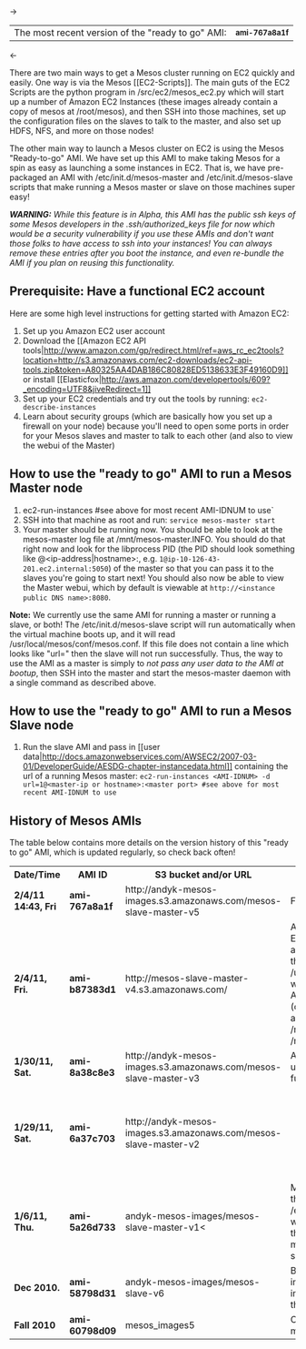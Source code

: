 -><font size="3em"><table><tr><td>The most recent version of the "ready to go" AMI:</td><td><font size="2em"><b>ami-767a8a1f</b></font></td></tr></table></font><-

There are two main ways to get a Mesos cluster running on EC2 quickly and easily. One way is via the Mesos [[EC2-Scripts]]. The main guts of the EC2 Scripts are the python program in <mesos-download-root-dir>/src/ec2/mesos_ec2.py which will start up a number of Amazon EC2 Instances (these images already contain a copy of mesos at /root/mesos), and then SSH into those machines, set up the configuration files on the slaves to talk to the master, and also set up HDFS, NFS, and more on those nodes!

The other main way to launch a Mesos cluster on EC2 is using the Mesos "Ready-to-go" AMI. We have set up this AMI to make taking Mesos for a spin as easy as launching a some instances in EC2. That is, we have pre-packaged an AMI with /etc/init.d/mesos-master and /etc/init.d/mesos-slave scripts that make running a Mesos master or slave on those machines super easy!

<i><b>WARNING:</b> While this feature is in Alpha, this AMI has the public ssh keys of some Mesos developers in the .ssh/authorized_keys file for now which would be a security vulnerability if you use these AMIs and don't want those folks to have access to ssh into your instances! You can always remove these entries after you boot the instance, and even re-bundle the AMI if you plan on reusing this functionality.</i>

## Prerequisite: Have a functional EC2 account

Here are some high level instructions for getting started with Amazon EC2:

1. Set up you Amazon EC2 user account
1. Download the [[Amazon EC2 API tools|http://www.amazon.com/gp/redirect.html/ref=aws_rc_ec2tools?location=http://s3.amazonaws.com/ec2-downloads/ec2-api-tools.zip&token=A80325AA4DAB186C80828ED5138633E3F49160D9]] or install [[Elasticfox|http://aws.amazon.com/developertools/609?_encoding=UTF8&jiveRedirect=1]]
1. Set up your EC2 credentials and try out the tools by running: `ec2-describe-instances`
1. Learn about security groups (which are basically how you set up a firewall on your node) because you'll need to open some ports in order for your Mesos slaves and master to talk to each other (and also to view the webui of the Master)

## How to use the "ready to go" AMI to run a Mesos Master node

1. ec2-run-instances <AMI-IDNUM> #see above for most recent AMI-IDNUM to use`
1. SSH into that machine as root and run: `service mesos-master start`
1. Your master should be running now. You should be able to look at the mesos-master log file at /mnt/mesos-master.INFO. You should do that right now and look for the libprocess PID (the PID should look something like <Integer>@<ip-address|hostname>:<port-num>, e.g. `1@ip-10-126-43-201.ec2.internal:5050`) of the master so that you can pass it to the slaves you're going to start next! You should also now be able to view the Master webui, which by default is viewable at `http://<instance public DNS name>:8080`.

<b>Note:</b> We currently use the same AMI for running a master or running a slave, or both! The /etc/init.d/mesos-slave script will run automatically when the virtual machine boots up, and it will read /usr/local/mesos/conf/mesos.conf. If this file does not contain a line which looks like "url=<lib process PID of mesos master>" then the slave will not run successfully. Thus, the way to use the AMI as a master is simply to <i>not pass any user data to the AMI at bootup</i>, then SSH into the master and start the mesos-master daemon with a single command as described above.

## How to use the "ready to go" AMI to run a Mesos Slave node

1. Run the slave AMI and pass in [[user data|http://docs.amazonwebservices.com/AWSEC2/2007-03-01/DeveloperGuide/AESDG-chapter-instancedata.html]] containing the url of a running Mesos master: `ec2-run-instances <AMI-IDNUM> -d url=1@<master-ip or hostname>:<master port> #see above for most recent AMI-IDNUM to use`

## History of Mesos AMIs
The table below contains more details on the version history of this "ready to go" AMI, which is updated regularly, so check back often!

<table>
  <tr>
    <th>Date/Time</th><th>AMI ID</th><th>S3 bucket and/or URL</th><th>Description and Notes</th><th>Bugs/Issues</th>
  </tr>
<td><b>2/4/11 14:43, Fri</b></td><td><b>ami-767a8a1f</b></td><td>http://andyk-mesos-images.s3.amazonaws.com/mesos-slave-master-v5</td><td>Fixed ~/.tags bug in last AMI</td><td></td>
  </tr>
  <tr>
    <td><b>2/4/11, Fri.</b></td><td><b>ami-b87383d1</b></td><td>http://mesos-slave-master-v4.s3.amazonaws.com/</td><td>Andy rolled a new AMI with mesos Event History functionality installed and enabled by default. Check out the new line in the config file at /usr/local/mesos/conf/mesos.conf which says "event_history_sqlite=1". Also check out the two new files (one txt and one sqlite3) storing task and framework history events: /mnt/event_history_db.sqlite3 and /mnt/event_history_log.txt</td><td>The ~/.tags director(/file?) was left on the image, needs to be removed by EC2Instance.bundleNewAMI() before ec2-bundle-volume is called.</td>
  </tr>
  <tr>
    <td><b>1/30/11, Sat.</b></td><td><b>ami-8a38c8e3</b></td><td>http://andyk-mesos-images.s3.amazonaws.com/mesos-slave-master-v3</td><td>Andy and Michael created a new AMI using the shiney new deploylib functionality!</td><td></td>
  </tr>
  <tr>
    <td><b>1/29/11, Sat.</b><td><b>ami-6a37c703</b></td></td><td>http://andyk-mesos-images.s3.amazonaws.com/mesos-slave-master-v2</td><td></td><td><b>DON'T USE THIS --> andyk forgot to run `make install` ---> This image has nginx added (which was set up by Justin Ma) and the most recent version of Mesos (using the radlab-demo branch)</td>
  </tr>
  <tr>
    <td><b>1/6/11, Thu.</b></td><td><b>ami-5a26d733</b></td><td>andyk-mesos-images/mesos-slave-master-v1<</td><td>Michael and Beth updated Mesos on that image. I added the /etc/init.d/mesos-master script as well as the /etc/default/mesos file that <b>ENABLE</b>s mesos. It doesn't run mesos-master at OS startup, but you should be able to run a master.</td><td></td>
  </tr>
  <tr>
    <td><b>Dec 2010.</b></td><td><b>ami-58798d31</b></td><td>andyk-mesos-images/mesos-slave-v6</td><td>Bundled, uploaded, and registered image in s3 bucket (see image.manifest.xml inside of that for the meta data about AMI parts)</td><td></td>
  </tr>
  <tr>
    <td><b>Fall 2010</b></td><td><b>ami-60798d09</b></td><td>mesos_images5</td><td>Created new AMI in s3 bucket (see mesos_images5/image.manifest.xml)</td><td></td>
  </tr>
  <tr>
</table>
